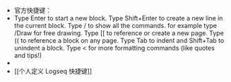 - 官方快捷键：
- Type Enter to start a new block.
  Type Shift+Enter to create a new line in the current block.
  Type / to show all the commands.
  for example type /Draw for free drawing.
  Type [[ to reference or create a new page.
  Type (( to reference a block on any page.
  Type Tab to indent and Shift+Tab to unindent a block.
  Type < for more formatting commands (like quotes and tips!)
-
- [[个人定义 Logseq 快捷键]]
